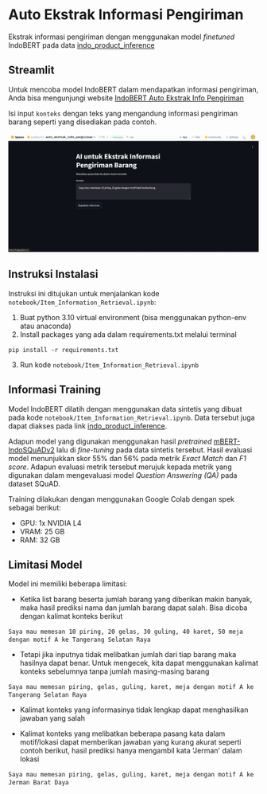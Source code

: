 # Auto Ekstrak Informasi Pengiriman
Ekstrak informasi pengiriman dengan menggunakan model *finetuned* IndoBERT pada data [indo_product_inference](https://huggingface.co/datasets/andikazf15/indo_product_inference)

## Streamlit
Untuk mencoba model IndoBERT dalam mendapatkan informasi pengiriman, Anda bisa mengunjungi website [IndoBERT Auto Ekstrak Info Pengiriman](https://huggingface.co/spaces/andikazf15/auto_ekstrak_info_pengiriman)

Isi input `konteks` dengan teks yang mengandung informasi pengiriman barang seperti yang disediakan pada contoh.

![alt text](asset/image.png)

## Instruksi Instalasi
Instruksi ini ditujukan untuk menjalankan kode `notebook/Item_Information_Retrieval.ipynb`:
1. Buat python 3.10 virtual environment (bisa menggunakan python-env atau anaconda)
2. Install packages yang ada dalam requirements.txt melalui terminal
```
pip install -r requirements.txt
```
3. Run kode `notebook/Item_Information_Retrieval.ipynb`

## Informasi Training
Model IndoBERT dilatih dengan menggunakan data sintetis yang dibuat pada kode `notebook/Item_Information_Retrieval.ipynb`. Data tersebut juga dapat diakses pada link [indo_product_inference](https://huggingface.co/datasets/andikazf15/indo_product_inference). 

Adapun model yang digunakan menggunakan hasil *pretrained* [mBERT-IndoSQuADv2](https://huggingface.co/rizquuula/mBERT-IndoSQuADv2_1691852742-16-2e-06-0.01-5) lalu di *fine-tuning* pada data sintetis tersebut. Hasil evaluasi model menunjukkan skor 55% dan 56% pada metrik *Exact Match* dan *F1 score*. Adapun evaluasi metrik tersebut merujuk kepada metrik yang digunakan dalam mengevaluasi model *Question Answering (QA)* pada dataset SQuAD.

Training dilakukan dengan menggunakan Google Colab dengan spek sebagai berikut:
* GPU: 1x NVIDIA L4 
* VRAM: 25 GB
* RAM: 32 GB

## Limitasi Model
Model ini memiliki beberapa limitasi:
* Ketika list barang beserta jumlah barang yang diberikan makin banyak, maka hasil prediksi nama dan jumlah barang dapat salah. Bisa dicoba dengan kalimat konteks berikut

```
Saya mau memesan 10 piring, 20 gelas, 30 guling, 40 karet, 50 meja dengan motif A ke Tangerang Selatan Raya
```

* Tetapi jika inputnya tidak melibatkan jumlah dari tiap barang maka hasilnya dapat benar. Untuk mengecek, kita dapat menggunakan kalimat konteks sebelumnya tanpa jumlah masing-masing barang

```
Saya mau memesan piring, gelas, guling, karet, meja dengan motif A ke Tangerang Selatan Raya
```

* Kalimat konteks yang informasinya tidak lengkap dapat menghasilkan jawaban yang salah

* Kalimat konteks yang melibatkan beberapa pasang kata dalam motif/lokasi dapat memberikan jawaban yang kurang akurat seperti contoh berikut, hasil prediksi hanya mengambil kata 'Jerman' dalam lokasi

```
Saya mau memesan piring, gelas, guling, karet, meja dengan motif A ke Jerman Barat Daya
```